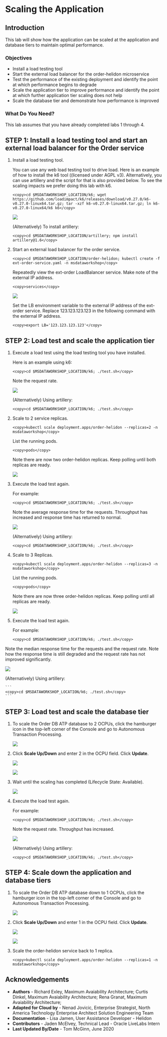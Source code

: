 # Scaling the Application
## Introduction

This lab will show how the application can be scaled at the application and database tiers to maintain optimal performance.


### Objectives
-   Install a load testing tool
-   Start the external load balancer for the order-helidon microservice
-   Test the performance of the existing deployment and identify the point at which performance begins to degrade
-   Scale the application tier to improve performance and identify the point at which further application tier scaling does not help
-   Scale the database tier and demonstrate how performance is improved

### What Do You Need?

This lab assumes that you have already completed labs 1 through 4.

## **STEP 1**:  Install a load testing tool and start an external load balancer for the Order service

1. Install a load testing tool.  

    You can use any web load testing tool to drive load.  Here is an example of how to install the k6 tool ((licensed under AGPL v3).  Alternatively, you can use artillery and the script for that is also provided below. To see the scaling impacts we prefer doing this lab with k6.
    
   ``` 
   <copy>cd $MSDATAWORKSHOP_LOCATION/k6; wget https://github.com/loadimpact/k6/releases/download/v0.27.0/k6-v0.27.0-linux64.tar.gz; tar -xzf k6-v0.27.0-linux64.tar.gz; ln k6-v0.27.0-linux64/k6 k6</copy>
   ```

   ![](images/install-k6.png " ")

   (Alternatively) To install artillery:

   ``` 
   <copy>cd $MSDATAWORKSHOP_LOCATION/artillery; npm install artillery@1.6</copy>
   ```

2. Start an external load balancer for the order service.

    ```
    <copy>cd $MSDATAWORKSHOP_LOCATION/order-helidon; kubectl create -f ext-order-service.yaml -n msdataworkshop</copy>
    ```

    Repeatedly view the ext-order LoadBalancer service.  Make note of the external IP address.

    ```
    <copy>services</copy>
    ```

    ![](images/ext-order-address.png " ")

    Set the LB environment variable to the external IP address of the ext-order service. Replace 123.123.123.123 in the following command with the external IP address.

    ```
    <copy>export LB='123.123.123.123'</copy>
    ```

## **STEP 2**: Load test and scale the application tier

1.  Execute a load test using the load testing tool you have installed.  

    Here is an example using k6:
    
    ```
    <copy>cd $MSDATAWORKSHOP_LOCATION/k6; ./test.sh</copy>
    ```

    Note the request rate.

    ![](images/perf1replica.png " ")

    (Alternatively) Using artillery:
    
    ```
    <copy>cd $MSDATAWORKSHOP_LOCATION/k6; ./test.sh</copy>
    ```

2. Scale to 2 service replicas.

    ```
    <copy>kubectl scale deployment.apps/order-helidon --replicas=2 -n msdataworkshop</copy>
    ```

   List the running pods.

    ```
    <copy>pods</copy>
    ```

   Note there are now two order-helidon replicas.  Keep polling until both replicas are ready.

   ![](images/2replicas.png " ")

3. Execute the load test again.

   For example:
    ```
    <copy>cd $MSDATAWORKSHOP_LOCATION/k6; ./test.sh</copy>
    ```

   Note the average response time for the requests.  Throughput has increased and response time has returned to normal.

   ![](images/perf2replica.png " ")

   (Alternatively) Using artillery:
    
    ```
    <copy>cd $MSDATAWORKSHOP_LOCATION/k6; ./test.sh</copy>
    ```


4. Scale to 3 Replicas.

    ```
    <copy>kubectl scale deployment.apps/order-helidon --replicas=3 -n msdataworkshop</copy>
    ```

   List the running pods.

    ```
    <copy>pods</copy>
    ```

   Note there are now three order-helidon replicas.  Keep polling until all replicas are ready.

    ![](images/3replicas.png " ")

5. Execute the load test again.

   For example:
    ```
    <copy>cd $MSDATAWORKSHOP_LOCATION/k6; ./test.sh</copy>
    ```

  Note the median response time for the requests and the request rate.  Note how the response time is still degraded and the request rate has not improved significantly.

   ![](images/perf3replica.png " ")

   (Alternatively) Using artillery:
    
    ```
    <copy>cd $MSDATAWORKSHOP_LOCATION/k6; ./test.sh</copy>
    ```

## **STEP 3**: Load test and scale the database tier

1. To scale the Order DB ATP database to 2 OCPUs, click the hamburger icon in the top-left corner of the Console and go to Autonomous Transaction Processing.

   ![](images/35-open-atp-menu.png " ")

2. Click **Scale Up/Down** and enter 2 in the OCPU field. Click **Update**.

   ![](images/ScaleTo2dbocpuScreen1.png " ")

   ![](images/ScaleTo2dbocpuScreen2.png " ")

3. Wait until the scaling has completed (Lifecycle State: Available).

   ![](images/ScaleTo2dbocpuScreen3.png " ")

4. Execute the load test again.

   For example:
    
    ```
    <copy>cd $MSDATAWORKSHOP_LOCATION/k6; ./test.sh</copy>
    ```

   Note the request rate.  Throughput has increased.

   ![](images/perf3replica2dbocpu.png " ")

   (Alternatively) Using artillery:
    
    ```
    <copy>cd $MSDATAWORKSHOP_LOCATION/k6; ./test.sh</copy>
    ```

## **STEP 4**: Scale down the application and database tiers

1. To scale the Order DB ATP database down to 1 OCPUs, click the hamburger icon in the top-left corner of the Console and go to Autonomous Transaction Processing.

   ![](images/35-open-atp-menu.png " ")

2. Click **Scale Up/Down** and enter 1 in the OCPU field. Click **Update**.

   ![](images/ScaleTo1dbocpuScreen1.png " ")

   ![](images/ScaleTo1dbocpuScreen2.png " ")

3. Scale the order-helidon service back to 1 replica.

    ```
    <copy>kubectl scale deployment.apps/order-helidon --replicas=1 -n msdataworkshop</copy>
    ```

## Acknowledgements
* **Authors** - Richard Exley, Maximum Avaiability Architecture; Curtis Dinkel, Maximum Avaiability Architecture; Rena Granat, Maximum Avaiability Architecture;
* **Adapted for Cloud by** -  Nenad Jovicic, Enterprise Strategist, North America Technology Enterprise Architect Solution Engineering Team
* **Documentation** - Lisa Jamen, User Assistance Developer - Helidon
* **Contributors** - Jaden McElvey, Technical Lead - Oracle LiveLabs Intern
* **Last Updated By/Date** - Tom McGinn, June 2020

